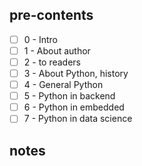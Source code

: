 ## pre-contents

- [ ] 0 - Intro
- [ ] 1 - About author
- [ ] 2 - to readers
- [ ] 3 - About Python, history
- [ ] 4 - General Python
- [ ] 5 - Python in backend
- [ ] 6 - Python in embedded
- [ ] 7 - Python in data science

## notes

